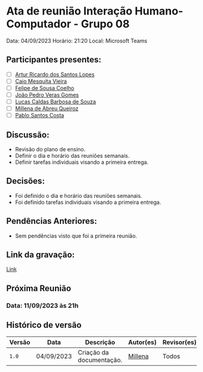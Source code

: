# Ata de reunião Interação Humano-Computador - Grupo 08

Data: 04/09/2023
Horário: 21:20
Local: Microsoft Teams 

## Participantes presentes:

- [ ] [Artur Ricardo dos Santos Lopes](https://github.com/algorithmorphic)
- [ ] [Caio Mesquita Vieira](https://github.com/Caiomesvie)
- [ ] [Felipe de Sousa Coelho](https://github.com/fsousac)
- [ ] [João Pedro Veras Gomes](https://github.com/JoosPerro)
- [ ] [Lucas Caldas Barbosa de Souza](https://github.com/lucascaldasb)
- [ ] [Millena de Abreu Queiroz](https://github.com/millenaqueiroz)
- [ ] [Pablo Santos Costa](github.com/pabloheika)

## Discussão:

- Revisão do plano de ensino.
- Definir o dia e horário das reuniões semanais.
- Definir tarefas individuais visando a primeira entrega.

## Decisões:

- Foi definido o dia e horário das reuniões semanais.
- Foi definido tarefas individuais visando a primeira entrega.

## Pendências Anteriores:
- Sem pendências visto que foi a primeira reunião.

## Link da gravação:
[Link](https://unbbr.sharepoint.com/:v:/s/IHC889/EbYMQ6CrP3VIhWoMTrctjcoBNCiOWhpIqwc1gaQB9u2O4A?e=G1kIkR&nav=eyJyZWZlcnJhbEluZm8iOnsicmVmZXJyYWxBcHAiOiJTdHJlYW1XZWJBcHAiLCJyZWZlcnJhbFZpZXciOiJTaGFyZURpYWxvZyIsInJlZmVycmFsQXBwUGxhdGZvcm0iOiJXZWIiLCJyZWZlcnJhbE1vZGUiOiJ2aWV3In19)

## Próxima Reunião 
### Data: 11/09/2023 às 21h

## Histórico de versão

| Versão | Data       | Descrição                | Autor(es)                                        | Revisor(es)                                      |
| ------ | ---------- | ------------------------ | ------------------------------------------------ | ------------------------------------------------ |
| `1.0`  | 04/09/2023 | Criação da documentação. | [Millena](https://github.com/millenaqueiroz)     | Todos                                            |
